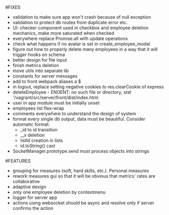 #FIXES
- validation to make sure app won't crash because of null exception
- validation to protect db routes from duplicate error etc.
- UI: checker component used in checkbox and employee deletion mechanics, make more saturated
when checked
- everywhere replace Promise.all with update operations
- check what happens if no avatar is set in create_employee_modal
- figure out how to properly delete many employees in a way that it will trigger hooks on schema
- better design for file input
- finish metrics deletion
- move utils into separate lib
- constants for server messages
- add to front webpack aliases a $
- in logout, replace setting negative cookies to res.clearCookie of express
- deleteEmployee - ENOENT: no such file or directory, stat '/vagrant/src/server/front/dist/index.html
- user in app module must be initially unset
- employees list flex-wrap
- comments everywhere to understand the design of system
- format every single db output, data must be beautiful. Consider automatic format:
    - _id to id transition
    - __v deletion
    - listId creation in lists
    - id.toString() cast
- SocketManager.prototype.send must process objects into strings

#FEATURES
- grouping for measures (soft, hard skills, etc.). Personal measures
- rework measures gui so that it will be obvious that metrics' rates are collaborative
- adaptive design
- only one employee deletion by contextmenu
- logger for server app
- actions using websocket should be async and resolve only if server confirms the action